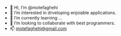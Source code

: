 - 👋 Hi, I’m @motefaghehi
- 👀 I’m interested in drveloping enjoiable applications.
- 🌱 I’m currently learning ...
- 💞️ I’m looking to collaborate with best programmers.
- 📫 motefaghehi@gmail.com

<!---
motefaghehi/motefaghehi is a ✨ special ✨ repository because its `README.md` (this file) appears on your GitHub profile.
You can click the Preview link to take a look at your changes.
--->
